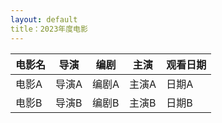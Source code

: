 ```yaml
---
layout: default
title：2023年度电影
---
```

| 电影名 | 导演 | 编剧 | 主演 | 观看日期 |
| ------ | ---- | ---- | ---- | -------- |
| 电影A  | 导演A | 编剧A | 主演A | 日期A   |
| 电影B  | 导演B | 编剧B | 主演B | 日期B   |
